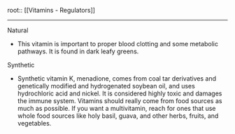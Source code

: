 root:: [[Vitamins - Regulators]]


---

Natural
- This vitamin is important to proper blood clotting and some metabolic pathways. It is found in dark leafy greens.

Synthetic
- Synthetic vitamin K, menadione, comes from coal tar derivatives and genetically modified and hydrogenated soybean oil, and uses hydrochloric acid and nickel. It is considered highly toxic and damages the immune system. Vitamins should really come from food sources as much as possible. If you want a multivitamin, reach for ones that use whole food sources like holy basil, guava, and other herbs, fruits, and vegetables.